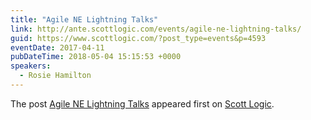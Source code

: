 ```yaml
---
title: "Agile NE Lightning Talks"
link: http://ante.scottlogic.com/events/agile-ne-lightning-talks/
guid: https://www.scottlogic.com/?post_type=events&p=4593
eventDate: 2017-04-11
pubDateTime: 2018-05-04 15:15:53 +0000
speakers:
  - Rosie Hamilton
---
```


<p>The post <a rel="nofollow" href="http://ante.scottlogic.com/events/agile-ne-lightning-talks/">Agile NE Lightning Talks</a> appeared first on <a rel="nofollow" href="http://ante.scottlogic.com">Scott Logic</a>.</p>